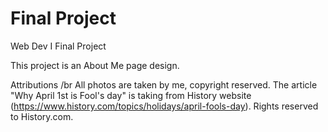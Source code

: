 # Final Project
Web Dev I Final Project

This project is an About Me page design.



Attributions
/br
All photos are taken by me, copyright reserved. 
The article "Why April 1st is Fool's day" is taking from History website (https://www.history.com/topics/holidays/april-fools-day). Rights reserved to History.com.
